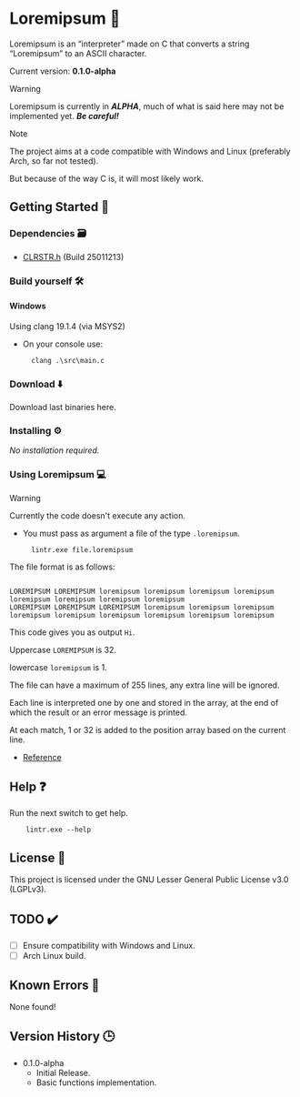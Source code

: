 # Loremipsum 🔡

Loremipsum is an “interpreter” made on C that converts a string “Loremipsum” to an ASCII character.

Current version: **0.1.0-alpha**

> [!WARNING]
> Loremipsum is currently in ***ALPHA***, much of what is said here may not be implemented yet. ***Be careful!***

> [!NOTE]
> The project aims at a code compatible with Windows and Linux (preferably Arch, so far not tested).
>
> But because of the way C is, it will most likely work.

## Getting Started 🎯

### Dependencies 🗃️

- [CLRSTR.h](https://github.com/hppsrc/libs/blob/main/C/CLRSTR.h) (Build 25011213)

### Build yourself 🛠️

#### Windows

Using clang 19.1.4 (via MSYS2)

- On your console use:

        clang .\src\main.c

### Download ⬇️

Download last binaries here.

<!-- - Last version for
  - Windows: ***0.1.0-alpha*** -->

### Installing ⚙️

*No installation required.*

### Using Loremipsum 💻

> [!WARNING]
> Currently the code doesn't execute any action.

- You must pass as argument a file of the type `.loremipsum`.

        lintr.exe file.loremipsum

The file format is as follows:

```JS

LOREMIPSUM LOREMIPSUM loremipsum loremipsum loremipsum loremipsum loremipsum loremipsum loremipsum loremipsum 
LOREMIPSUM LOREMIPSUM LOREMIPSUM loremipsum loremipsum loremipsum loremipsum loremipsum loremipsum loremipsum loremipsum loremipsum 

```

This code gives you as output `Hi`.

Uppercase `LOREMIPSUM` is 32.

lowercase `loremipsum` is 1.

The file can have a maximum of 255 lines, any extra line will be ignored.

Each line is interpreted one by one and stored in the array, at the end of which the result or an error message is printed.

At each match, 1 or 32 is added to the position array based on the current line.

- [Reference](https://www.cs.cmu.edu/~pattis/15-1XX/common/handouts/ascii.html)

## Help ❓

Run the next switch to get help.

        lintr.exe --help

## License 🔑

This project is licensed under the GNU Lesser General Public License v3.0 (LGPLv3).

## TODO ✔️

- [ ] Ensure compatibility with Windows and Linux.
- [ ] Arch Linux build.

## Known Errors 🐞

None found!

## Version History 🕒

- 0.1.0-alpha
  - Initial Release.
  - Basic functions implementation.